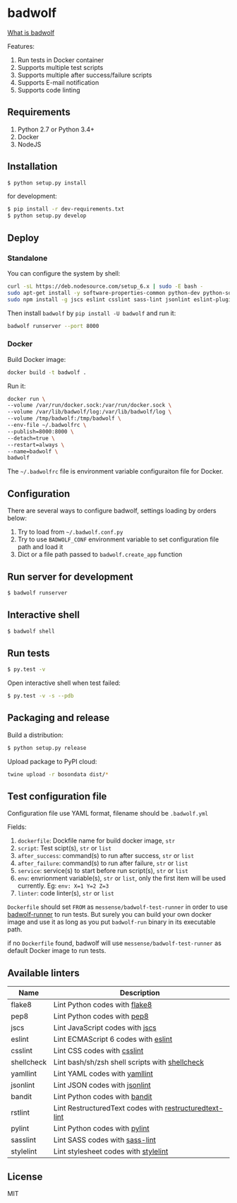 # badwolf

[What is badwolf](https://en.wikipedia.org/wiki/Bad_Wolf)

Features:

1. Run tests in Docker container
2. Supports multiple test scripts
3. Supports multiple after success/failure scripts
4. Supports E-mail notification
5. Supports code linting

## Requirements

1. Python 2.7 or Python 3.4+
2. Docker
3. NodeJS

## Installation

```bash
$ python setup.py install
```

for development:

```bash
$ pip install -r dev-requirements.txt
$ python setup.py develop
```

## Deploy

### Standalone

You can configure the system by shell:

```bash
curl -sL https://deb.nodesource.com/setup_6.x | sudo -E bash -
sudo apt-get install -y software-properties-common python-dev python-software-properties python-setuptools python-pip git nodejs shellcheck
sudo npm install -g jscs eslint csslint sass-lint jsonlint eslint-plugin-react eslint-plugin-react-native
```

Then install `badwolf` by `pip install -U badwolf` and run it:

```bash
badwolf runserver --port 8000
```

### Docker

Build Docker image:

```bash
docker build -t badwolf .
```

Run it:

```bash
docker run \
--volume /var/run/docker.sock:/var/run/docker.sock \
--volume /var/lib/badwolf/log:/var/lib/badwolf/log \
--volume /tmp/badwolf:/tmp/badwolf \
--env-file ~/.badwolfrc \
--publish=8000:8000 \
--detach=true \
--restart=always \
--name=badwolf \
badwolf
```

The `~/.badwolfrc` file is environment variable configuraiton file for Docker.

## Configuration

There are several ways to configure badwolf, settings loading by orders below:

1. Try to load from ``~/.badwolf.conf.py``
2. Try to use ``BADWOLF_CONF`` environment variable to set configuration file path and load it
3. Dict or a file path passed to ``badwolf.create_app`` function

## Run server for development

```bash
$ badwolf runserver
```

## Interactive shell

```bash
$ badwolf shell
```

## Run tests

```bash
$ py.test -v
```

Open interactive shell when test failed:

```bash
$ py.test -v -s --pdb
```

## Packaging and release

Build a distribution:

```bash
$ python setup.py release
```

Upload package to PyPI cloud:

```bash
twine upload -r bosondata dist/*
```

## Test configuration file

Configuration file use YAML format, filename should be ``.badwolf.yml``

Fields:

1. ``dockerfile``: Dockfile name for build docker image, ``str``
2. ``script``: Test scipt(s), ``str`` or ``list``
3. ``after_success``: command(s) to run after success, ``str`` or ``list``
4. ``after_failure``: command(s) to run after failure, ``str`` or ``list``
5. ``service``: service(s) to start before run script(s), ``str`` or ``list``
6. ``env``: envrionment variable(s), ``str`` or ``list``, only the first item will be used currently. Eg: ``env: X=1 Y=2 Z=3``
7. ``linter``: code linter(s), ``str`` or ``list``

``Dockerfile`` should set ``FROM`` as ``messense/badwolf-test-runner`` in order to use [badwolf-runner](https://bitbucket.org/deepanalyzer/badwolf-runner/overview) to run tests.
But surely you can build your own docker image and use it as long as you put ``badwolf-run`` binary in its executable path.

if no ``Dockerfile`` found, badwolf will use ``messense/badwolf-test-runner`` as default Docker image to run tests.

## Available linters

| Name         | Description                                                                                                     |
|--------------|-----------------------------------------------------------------------------------------------------------------|
| flake8       | Lint Python codes with [flake8](http://flake8.readthedocs.org/en/latest/)                                       |
| pep8         | Lint Python codes with [pep8](http://pep8.readthedocs.org/en/latest/)                                           |
| jscs         | Lint JavaScript codes with [jscs](http://jscs.info/)                                                            |
| eslint       | Lint ECMAScript 6 codes with [eslint](http://eslint.org/)                                                       |
| csslint      | Lint CSS codes with [csslint](http://csslint.net/)                                                              |
| shellcheck   | Lint bash/sh/zsh shell scripts with [shellcheck](https://github.com/koalaman/shellcheck)                        |
| yamllint     | Lint YAML codes with [yamllint](https://github.com/adrienverge/yamllint)                                        |
| jsonlint     | Lint JSON codes with [jsonlint](https://github.com/zaach/jsonlint)                                              |
| bandit       | Lint Python codes with [bandit](https://github.com/openstack/bandit)                                            |
| rstlint      | Lint RestructuredText codes with [restructuredtext-lint](https://github.com/twolfson/restructuredtext-lint)     |
| pylint       | Lint Python codes with [pylint](https://docs.pylint.org)                                                        |
| sasslint     | Lint SASS codes with [sass-lint](https://github.com/sasstools/sass-lint)                                        |
| stylelint    | Lint stylesheet codes with [stylelint](http://stylelint.io/)                                                    |

## License

MIT
